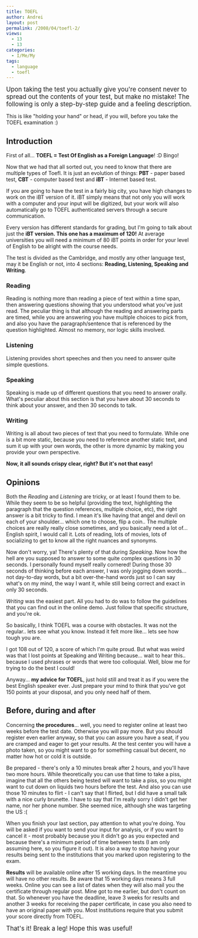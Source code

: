 ```yaml
---
title: TOEFL
author: Andrei
layout: post
permalink: /2008/04/toefl-2/
views:
  - 13
  - 13
categories:
  - I/Me/My
tags:
  - language
  - toefl
---
```

<big>Upon taking the test you actually give you're consent never to spread out the contents of your test, but make no mistake! The following is only a step-by-step guide and a feeling description.</big>

This is like "holding your hand" or head, if you will, before you take the TOEFL examination :)



<!--pagetitle:Introduction-->

## Introduction

First of all... **TOEFL = Test Of English as a Foreign Language**! :D Bingo!

Now that we had that all sorted out, you need to know that there are multiple types of Toefl. It is just an evolution of things: **PBT** - paper based test, **CBT** - computer based test and **iBT** - Internet based test.

If you are going to have the test in a fairly big city, you have high changes to work on the iBT version of it. iBT simply means that not only you will work with a computer and your input will be digitized, but your work will also automatically go to TOEFL authenticated servers through a secure communication.

Every version has different standards for grading, but I'm going to talk about just the **iBT version. This one has a maximum of 120!** At average universities you will need a minimum of 80 iBT points in order for your level of English to be alright with the course needs.

The test is divided as the Cambridge, and mostly any other language test, may it be English or not, into 4 sections: **Reading, Listening, Speaking and Writing**.

### Reading

Reading is nothing more than reading a piece of text within a time span, then answering questions showing that you understood what you've just read. The peculiar thing is that although the reading and answering parts are timed, while you are answering you have multiple choices to pick from, and also you have the paragraph/sentence that is referenced by the question highlighted. Almost no memory, nor logic skills involved.

### Listening

Listening provides short speeches and then you need to answer quite simple questions.

### Speaking

Speaking is made up of different questions that you need to answer orally. What's peculiar about this section is that you have about 30 seconds to think about your answer, and then 30 seconds to talk.

### Writing

Writing is all about two pieces of text that you need to formulate. While one is a bit more static, because you need to reference another static text, and sum it up with your own words, the other is more dynamic by making you provide your own perspective.

**Now, it all sounds crispy clear, right? But it's not that easy!**

<!--nextpage-->

<!--pagetitle:Opinions-->

## Opinions

Both the *Reading* and *Listening* are tricky, or at least I found them to be. While they seem to be so helpful (providing the text, highlighting the paragraph that the question references, multiple choice, etc), the right answer is a bit tricky to find. I mean it's like having that angel and devil on each of your shoulder... which one to choose, flip a coin.. The multiple choices are really really close sometimes, and you basically need a lot of... English spirit, I would call it. Lots of reading, lots of movies, lots of socializing to get to know all the right nuances and synonyms.

Now don't worry, ya! There's plenty of that during *Speaking*. Now how the hell are you supposed to answer to some quite complex questions in 30 seconds. I personally found myself really cornered! During those 30 seconds of thinking before each answer, I was only jogging down words... not day-to-day words, but a bit over-the-hand words just so I can say what's on my mind, the way I want it, while still being correct and exact in only 30 seconds.

*Writing* was the easiest part. All you had to do was to follow the guidelines that you can find out in the online demo. Just follow that specific structure, and you're ok.

So basically, I think TOEFL was a course with obstacles. It was not the regular.. lets see what you know. Instead it felt more like... lets see how tough you are.

I got 108 out of 120, a score of which I'm quite proud. But what was weird was that I lost points at Speaking and Writing because... wait to hear this.. because I used phrases or words that were too colloquial. Well, blow me for trying to do the best I could!

Anyway... **my advice for TOEFL**, just hold still and treat it as if you were the best English speaker ever. Just prepare your mind to think that you've got 150 points at your disposal, and you only need half of them.

<!--nextpage-->

<!--pagetitle:Before, during and after-->

## Before, during and after

Concerning **the procedures**... well, you need to register online at least two weeks before the test date. Otherwise you will pay more. But you should register even earlier anyway, so that you can assure you have a seat, if you are cramped and eager to get your results. At the test center you will have a photo taken, so you might want to go for something casual but decent, no matter how hot or cold it is outside.

Be prepared - there's only a 10 minutes break after 2 hours, and you'll have two more hours. While theoretically you can use that time to take a piss, imagine that all the others being tested will want to take a piss, so you might want to cut down on liquids two hours before the test. And also you can use those 10 minutes to flirt - I can't say that I flirted, but I did have a small talk with a nice curly brunette. I have to say that I'm really sorry I didn't get her name, nor her phone number. She seemed nice, although she was targeting the US :(

When you finish your last section, pay attention to what you're doing. You will be asked if you want to send your input for analysis, or if you want to cancel it - most probably because you it didn't go as you expected and because there's a minimum period of time between tests (I am only assuming here, so you figure it out). It is also a way to stop having your results being sent to the institutions that you marked upon registering to the exam.

**Results** will be available online after 15 working days. In the meantime you will have no other results. Be aware that 15 working days means 3 full weeks. Online you can see a list of dates when they will also mail you the certificate through regular post. Mine got to me earlier, but don't count on that. So whenever you have the deadline, leave 3 weeks for results and another 3 weeks for receiving the paper certificate, in case you also need to have an original paper with you. Most institutions require that you submit your score directly from TOEFL.

<big>That's it! Break a leg! Hope this was useful!</big>